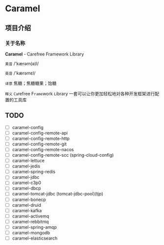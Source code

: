# Caramel

## 项目介绍

### 关于名称

**Caramel** - Carefree Framework Library

`美音` /'kærəm(ə)l/

`英音` /'kærəmɛl/

`译意` 焦糖；焦糖糖果；饴糖

`释义` `Ca`refree F`rame`work `L`ibrary 一套可以让你更加轻松地对各种开发框架进行配置的工具库

## TODO

- [ ] caramel-config
- [ ] caramel-config-remote-api
- [ ] caramel-config-remote-http
- [ ] caramel-config-remote-git
- [ ] caramel-config-remote-nacos
- [ ] caramel-config-remote-scc (spring-cloud-config)
- [ ] caramel-lettuce
- [ ] caramel-jedis
- [ ] caramel-spring-redis
- [ ] caramel-jdbc
- [ ] caramel-c3p0
- [ ] caramel-dbcp
- [ ] caramel-tomcat-jdbc (tomcat-jdbc-pool)(tjp)
- [ ] caramel-bonecp
- [ ] caramel-druid
- [ ] caramel-kafka
- [ ] caramel-activemq
- [ ] caramel-rebbitmq
- [ ] caramel-spring-amqp
- [ ] caramel-mongodb
- [ ] caramel-elasticsearch